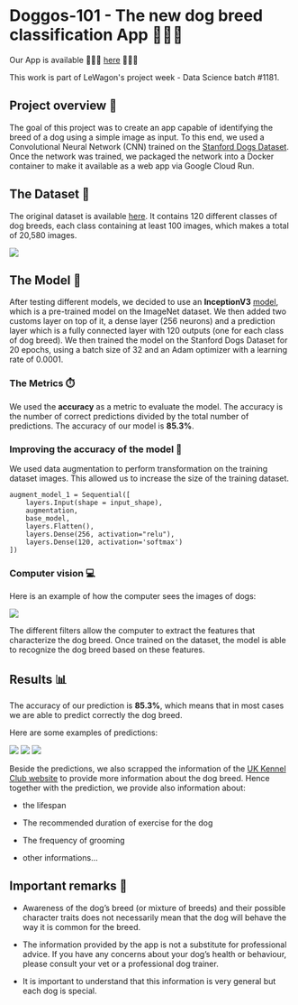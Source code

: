 # Doggos-101 - The new dog breed classification App 🐶🐶🐶

Our App is available 🐶🐶🐶 [here](https://doggos-101.streamlit.app/) 🐶🐶🐶

This work is part of LeWagon's project week - Data Science batch #1181.

## Project overview 🚀

The goal of this project was to create an app capable of identifying the breed of a dog using a simple image as input.
To this end, we used a Convolutional Neural Network (CNN) trained on the [Stanford Dogs Dataset](http://vision.stanford.edu/aditya86/ImageNetDogs/).
Once the network was trained, we packaged the network into a Docker container to make it available as a web app via Google Cloud Run.

## The Dataset 🐶

The original dataset is available [here](http://vision.stanford.edu/aditya86/ImageNetDogs/). It contains 120 different classes of dog breeds, each class containing at least 100 images, which makes a total of 20,580 images.

![](docs/kaggle_datasets.png)


## The Model 🧠

After testing different models, we decided to use an **InceptionV3** [model](https://www.tensorflow.org/api_docs/python/tf/keras/applications/inception_v3/InceptionV3), which is a pre-trained model on the ImageNet dataset. We then added two customs layer on top of it, a dense layer (256 neurons) and a prediction layer which is a fully connected layer with 120 outputs (one for each class of dog breed). We then trained the model on the Stanford Dogs Dataset for 20 epochs, using a batch size of 32 and an Adam optimizer with a learning rate of 0.0001.

### The Metrics ⏱️

We used the **accuracy** as a metric to evaluate the model. The accuracy is the number of correct predictions divided by the total number of predictions. The accuracy of our model is **85.3%**.

### Improving the accuracy of the model 💪

We used data augmentation to perform transformation on the training dataset images. This allowed us to increase the size of the training dataset.

```
augment_model_1 = Sequential([
    layers.Input(shape = input_shape),
    augmentation,
    base_model,
    layers.Flatten(),
    layers.Dense(256, activation="relu"),
    layers.Dense(120, activation='softmax')
])
```


### Computer vision 💻

Here is an example of how the computer sees the images of dogs:

![](docs/activation_img2.png)

The different filters allow the computer to extract the features that characterize the dog breed. Once trained on the dataset, the model is able to recognize the dog breed based on these features.

## Results 📊

The accuracy of our prediction is **85.3%**, which means that in most cases we are able to predict correctly the dog breed.

Here are some examples of predictions:

![](docs/Labrador.png)    ![](docs/Papillon.png)    ![](docs/Pug.png)

Beside the predictions, we also scrapped the information of the [UK Kennel Club website](https://www.thekennelclub.org.uk/) to provide more information about the dog breed.
Hence together with the prediction, we provide also information about:

- the lifespan

- The recommended duration of exercise for the dog

- The frequency of grooming

- other informations...


## Important remarks 🚨

- Awareness of the dog’s breed (or mixture of breeds) and their possible character traits does not necessarily mean that the dog will behave the way it is common for the breed.

- The information provided by the app is not a substitute for professional advice. If you have any concerns about your dog’s health or behaviour, please consult your vet or a professional dog trainer.

- It is important to understand that this information is very general but each dog is special.
